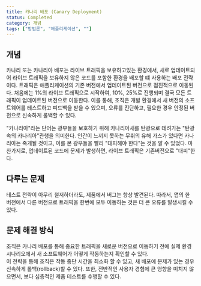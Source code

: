 ```yaml
---
title: 카나리 배포 (Canary Deployment)
status: Completed
category: 개념
tags: ["방법론", "애플리케이션", ""]
---
```


## 개념

카나리 또는 카나리아 배포는 라이브 트래픽을 보유하고있는 환경에서,
새로 업데이트되어 라이브 트래픽을 보유하지 않은 코드를 포함한 환경을 배포할 떄 사용하는 배포 전략이다.
트래픽은 애플리케이션의 기존 버전에서 업데이트된 버전으로 점진적으로 이동된다.
처음에는 1%의 라이브 트래픽으로 시작하여, 10%, 25%로 진행되며 결국 모든 트래픽이 업데이트된 버전으로 이동한다.
이를 통해, 조직은 개발 환경에서 새 버전의 소프트웨어를 테스트하고 피드백을 받을 수 있으며, 
오류를 진단하고, 필요한 경우 안정된 버전으로 신속하게 롤백할 수 있다.

"카나리아"라는 단어는 광부들을 보호하기 위해 카나리아새를 탄광으로 데려가는 "탄광 속의 카나리아"관행을 의미한다.
인간이 느끼지 못하는 무취의 유해 가스가 있다면 카나리아는 죽게될 것이고, 이를 본 광부들을 빨리 "대피해야 한다"는 것을 알 수 있었다.
마찬가지로, 업데이트된 코드에 문제가 발생하면, 라이브 트래픽은 기존버전으로 "대피"한다.

## 다루는 문제

테스트 전략이 아무리 철저하더라도, 제품에서 버그는 항상 발견된다.
따라서, 앱의 한 버전에서 다른 버전으로 트래픽을 한번에 모두 이동하는 것은 더 큰 오류를 발생시킬 수 있다.

## 문제 해결 방식

조직은 카나리 배포를 통해 중요한 트래픽을 새로운 버전으로 이동하기 전에 실제 환경 시나리오에서 새 소프트웨어가 어떻게 작동하는지 확인할 수 있다.   
이 전략을 통해 조직은 작동 중단 시간을 최소화 할 수 있고, 새 배포에 문제가 있는 경우 신속하게 롤백(rollback)할 수 있다.
또한, 전반적인 사용자 경험에 큰 영향을 미치지 않으면서, 보다 심층적인 제품 테스트를 수행할 수 있다.